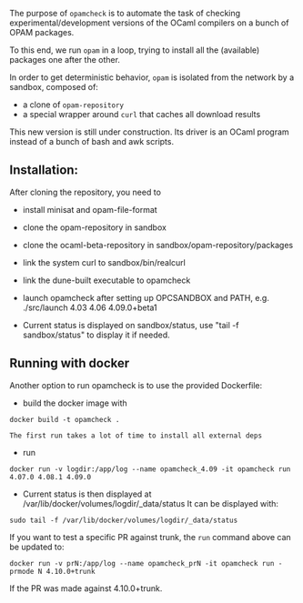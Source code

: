 The purpose of `opamcheck` is to automate the task of checking
experimental/development versions of the OCaml compilers on a bunch of
OPAM packages.

To this end, we run `opam` in a loop, trying to install all the
(available) packages one after the other.

In order to get deterministic behavior, `opam` is isolated from the
network by a sandbox, composed of:
- a clone of `opam-repository`
- a special wrapper around `curl` that caches all download results


This new version is still under construction. Its driver is an OCaml program
instead of a bunch of bash and awk scripts.

## Installation:

   After cloning the repository, you need to

   * install minisat and opam-file-format
   * clone the opam-repository in sandbox
   * clone the ocaml-beta-repository in sandbox/opam-repository/packages
   * link the system curl to sandbox/bin/realcurl
   * link the dune-built executable to opamcheck
   * launch opamcheck after setting up OPCSANDBOX and PATH, e.g.
         ./src/launch 4.03 4.06 4.09.0+beta1

   * Current status is displayed on sandbox/status, use "tail -f sandbox/status" to display it if needed.

## Running with docker

Another option to run opamcheck is to use the provided Dockerfile:

  * build the docker image with

```
docker build -t opamcheck .
```

    The first run takes a lot of time to install all external deps

  * run

```
docker run -v logdir:/app/log --name opamcheck_4.09 -it opamcheck run 4.07.0 4.08.1 4.09.0

```


  * Current status is then displayed at /var/lib/docker/volumes/logdir/_data/status
   It can be displayed with:

```
sudo tail -f /var/lib/docker/volumes/logdir/_data/status
```

If you want to test a specific PR against trunk, the `run` command above can be updated to:


```
docker run -v prN:/app/log --name opamcheck_prN -it opamcheck run -prmode N 4.10.0+trunk

```

If the PR was made against 4.10.0+trunk.
